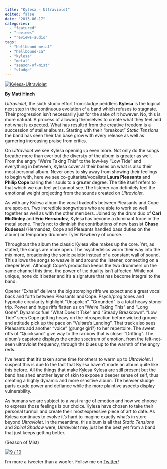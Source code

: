 ```yaml
---
title: "Kylesa - Ultraviolet"
edited: false
date: "2013-06-17"
categories:
  - "featured"
  - "reviews"
  - "reviews-audio"
tags:
  - "hellbound-metal"
  - "hellbound-ca"
  - "kylesa"
  - "metal"
  - "season-of-mist"
  - "sludge"
---
```


[![Kylesa-Ultraviolet](http://www.hellbound.ca/wp-content/uploads/2013/06/Kylesa-Ultraviolet-590x590.jpg)](http://www.hellbound.ca/wp-content/uploads/2013/06/Kylesa-Ultraviolet.jpg)

**By Matt Hinch**

_Ultraviolet_, the sixth studio effort from sludge peddlers **Kylesa** is the logical next step in the continuous evolution of a band which refuses to stagnate. Their progression isn’t necessarily just for the sake of it however. No, this is more natural. A process of allowing themselves to create what they feel and not what is expected. What has resulted from the creative freedom is a succession of stellar albums. Starting with their “breakout” _Static Tensions_ the band has seen their fan base grow with every release as well as garnering increasing praise from critics.

On _Ultraviolet_ we see Kylesa opening up even more. Not only do the songs breathe more than ever but the diversity of the album is greater as well. From the angry “We’re Taking This” to the low-key “Low Tide” and everything in between, Kylesa cover all their bases on what is also their most personal album. Never ones to shy away from showing their feelings to begin with, here we see co-guitarists/vocalists **Laura Pleasants** and **Philip Cope** baring their souls to a greater degree. The title itself refers to that which we can feel yet cannot see. The listener can definitely feel the emotional weight projecting from the sounds created on _Ultraviolet_.

As with any Kylesa album the vocal tradeoffs between Pleasants and Cope are spot-on. Two incredible songwriters who are able to work so well together as well as with the other members. Joined by the drum duo of **Carl McGinley** and **Eric Hernandez**, Kylesa has become a dominant force in the metal scene. That’s not to diminish the contributions of new bassist **Chase Rudeseal** (Hernandez, Cope and Pleasants handled bass duties on the album) or temporary drummer Tyler Newberry of course.

Throughout the album the classic Kylesa vibe makes up the core. Yet, as stated, the songs are more open. The psychedelics worm their way into the mix more, broadening the sonic palette instead of a constant wall of sound. This allows the songs to weave in and around the listener, connecting on a deeper level. Although Cope’s production keeps the two drummers on the same channel this time, the power of the duality isn’t affected. While not unique, none do it better and it’s a signature that has become integral to the band.

Opener “Exhale” delivers the big stomping riffs we expect and a great vocal back and forth between Pleasants and Cope. Psych/prog tones and hypnotic circularity highlight “Unspoken”. “Grounded” is a total heavy stoner trip. Power and huge riffs flatten us on “We’re Taking This” and “Long Gone”. Dynamics fuel “What Does It Take” and “Steady Breakdown”. “Low Tide” sees Cope getting heavy on the introspection before wicked groove and attitude pick up the pace on “Vulture’s Landing”. That track also sees Pleasants add another “voice” (grunge girl?) to her repertoire. The sweet riffs of “Quicksand” give way to the rainbow that is closer “Drifting”. The album’s capstone displays the entire spectrum of emotion, from the felt-not-seen ultraviolet frequency, through the blues up to the warmth of the angry reds.

I’ve heard that it’s taken some time for others to warm up to _Ultraviolet_. I suspect this is due to the fact that Kylesa haven’t made an album quite like this before. All the things that make Kylesa Kylesa are still present but the band has shed another layer of skin to expose a deeper sense of self, thus creating a highly dynamic and more sensitive album. The heavier sludge parts exude power and defiance while the more plaintive aspects display vulnerability.

As humans we are subject to a vast range of emotion and how we choose to express those feelings is our choice. Kylesa have chosen to take their personal turmoil and create their most expressive piece of art to date. As Kylesa continues to evolve it’s hard to imagine exactly what’s in store beyond _Ultraviolet_. In the meantime, this album is all that _Static Tensions_ and _Spiral Shadow_ were, _Ultraviolet_ may just be the best yet from a band that just keeps getting better.

(Season of Mist)

[![9 / 10](http://www.hellbound.ca/wp-content/uploads/2009/05/review9.png)](http://www.hellbound.ca/wp-content/uploads/2009/05/review9.png)

I’m more a tweeter than a woofer. Follow me on [Twitter](https://twitter.com/MetalMatt_KofN)!
